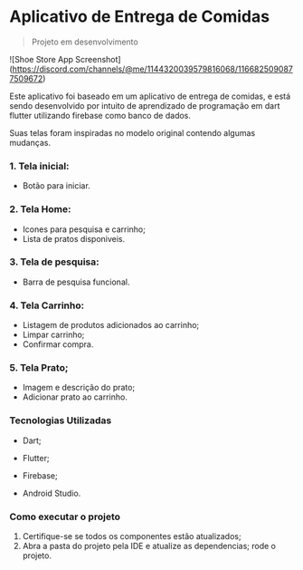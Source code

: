 # Aplicativo de Entrega de Comidas
> Projeto em desenvolvimento

![Shoe Store App Screenshot]
(https://discord.com/channels/@me/1144320039579816068/1166825090877509672)

Este aplicativo foi baseado em um aplicativo de entrega de comidas, e está sendo desenvolvido por intuito de aprendizado de programação em dart flutter utilizando firebase como banco de dados.

Suas telas foram inspiradas no modelo original contendo algumas mudanças.


### 1. Tela inicial:
 - Botão para iniciar.

### 2. Tela Home:
 - Icones para pesquisa e carrinho;
 - Lista de pratos disponiveis.

### 3. Tela de pesquisa:
- Barra de pesquisa funcional.

### 4. Tela Carrinho:
- Listagem de produtos adicionados ao carrinho;
- Limpar carrinho;
- Confirmar compra.

### 5. Tela Prato;
- Imagem e descrição do prato;
- Adicionar prato ao carrinho.

### Tecnologias Utilizadas
* Dart;
- Flutter;
* Firebase;
- Android Studio.

### Como executar o projeto
1. Certifique-se se todos os componentes estão atualizados;
2. Abra a pasta do projeto pela IDE e atualize as dependencias;
rode o projeto.
